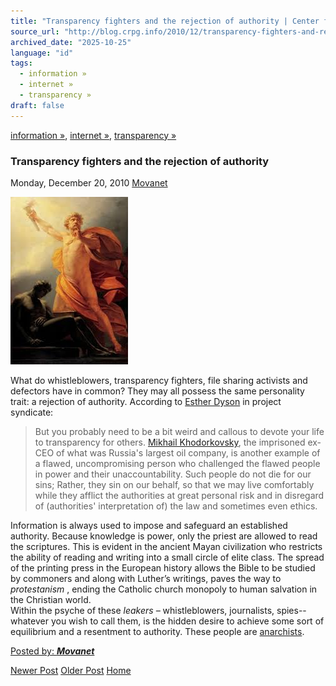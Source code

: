 ```yaml
---
title: "Transparency fighters and the rejection of authority | Center for Regulation, Policy and Governance (CRPG)"
source_url: "http://blog.crpg.info/2010/12/transparency-fighters-and-rejection-of.html"
archived_date: "2025-10-25"
language: "id"
tags:
  - information »
  - internet »
  - transparency »
draft: false
---
```


[information »](http://blog.crpg.info/search/label/information), [internet »](http://blog.crpg.info/search/label/internet), [transparency »](http://blog.crpg.info/search/label/transparency)

###  Transparency fighters and the rejection of authority 

Monday, December 20, 2010  [ Movanet ](https://www.blogger.com/profile/10356608562678830076 "author profile")

![](/assets/images/asset_00102_images.jpg)

What do whistleblowers, transparency fighters, file sharing activists and defectors have in common? They may all possess the same personality trait: a rejection of authority. According to [Esther Dyson](http://www.slate.com/id/2277764/) in project syndicate:

> But you probably need to be a bit weird and callous to devote your life to transparency for others. [Mikhail Khodorkovsky](http://en.wikipedia.org/wiki/Mikhail_Khodorkovsky), the imprisoned ex-CEO of what was Russia's largest oil company, is another example of a flawed, uncompromising person who challenged the flawed people in power and their unaccountability. Such people do not die for our sins; Rather, they sin on our behalf, so that we may live comfortably while they afflict the authorities at great personal risk and in disregard of (authorities' interpretation of) the law and sometimes even ethics.   
> 

Information is always used to impose and safeguard an established authority. Because knowledge is power, only the priest are allowed to read the scriptures. This is evident in the ancient Mayan civilization who restricts the ability of reading and writing into a small circle of elite class. The spread of the printing press in the European history allows the Bible to be studied by commoners and along with Luther’s writings, paves the way to _protestanism_ , ending the Catholic church monopoly to human salvation in the Christian world.   
Within the psyche of these _leakers –_ whistleblowers, journalists, spies-- whatever you wish to call them, is the hidden desire to achieve some sort of equilibrium and a resentment to authority. These people are [anarchists](http://en.wikipedia.org/wiki/Anarchism). 

  


  
  


[ Posted by: _**Movanet**_ ](https://www.blogger.com/profile/10356608562678830076 "author profile")

[ ](https://www.blogger.com/email-post/1800407982648215581/4462776614468130002 "Email Post") [ ](https://www.blogger.com/post-edit.g?blogID=1800407982648215581&postID=4462776614468130002&from=pencil "Edit Post")

[Newer Post](http://blog.crpg.info/2010/12/indonesia-investment-policy-review-oecd.html "Newer Post") [Older Post](http://blog.crpg.info/2010/12/transparency-leads-to-blackmail.html "Older Post") [Home](http://blog.crpg.info/)
